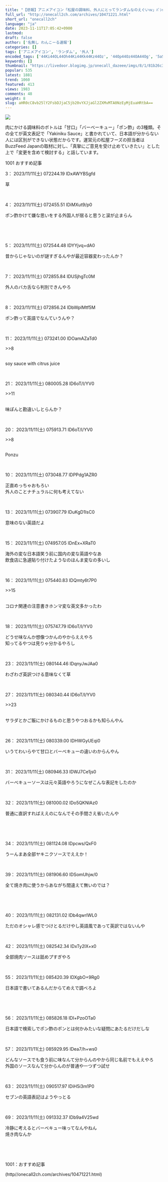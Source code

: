 ```yaml
---
title: "【悲報】アニメアイコン「松屋の調味料、外人にとってランダムなのえぐいｗ」ﾊﾟｼｬｯ "
full_url: "http://onecall2ch.com/archives/10471221.html"
short_url: "onecall2ch"
language: "ja"
date: 2023-11-11T17:05:42+0900
lastmod: 
draft: false
author: ['名無し わんこーる速報']
categories: []
tags: ['アニメアイコン', 'ランダム', '外人']
encoded_tags: ['44Ki44OL44Oh44Ki44Kk44Kz44Oz', '44Op44Oz44OA44Og', '5aSW5Lq6']
keywords: []
thumbnail: "https://livedoor.blogimg.jp/onecall_dazeee/imgs/8/1/81b26c31-s.png"
popular: 535
latest: 1881
trend: 1060
featured: 413
views: 1983
comments: 48
weight: 8
slug: aHR0cC8vb25lY2FsbDJjaC5jb20vYXJjaGl2ZXMvMTA0NzEyMjEuaHRtbA==
---
```


![](https://livedoor.blogimg.jp/onecall_dazeee/imgs/8/1/81b26c31-s.png)

<div><p>肉にかける調味料のボトルは「甘口」「バーベーキュー」「ポン酢」の3種類。その全てが英文表記で「Yakiniku Sauce」と書かれていて、日本語が分からない人には区別ができない状態だからです。運営元の松屋フーズの担当者はBuzzFeed Japanの取材に対し、「真摯にご意見を受け止めていきたい」とした上で「変更を含めて検討する」と話しています。</p> <p class='name2'> 1001 おすすめ記事</p> <p class='name2'>3： 2023/11/11(土) 072244.19 IDxAWYBSgfd</p><p class='onecall'> 草 <br></p><br> <p class='name2'>4： 2023/11/11(土) 072455.51 IDiMXut9/p0</p><p class='onecall'><p> ポン酢かけて嫌な思いをする外国人が居ると思うと涙が止まらん </p><br></p><br> <p class='name2'>5： 2023/11/11(土) 072544.48 IDYYjvq+dA0</p><p class='onecall'> 昔からじゃないのが謎すぎるんやが最近容器変わったんか？ <br></p><br> <p class='name2'>7： 2023/11/11(土) 072855.84 IDUSjhgTc0M</p><p class='onecall'> 外人のバカ舌なら判別できんやろ <br></p><br> <p class='name2'>8： 2023/11/11(土) 072856.24 IDbWpIMtf5M</p><p class='onecall'> ポン酢って英語でなんていうんや？ <br></p><br> <p class='name2'>11： 2023/11/11(土) 073241.00 IDOamAZaTd0</p><p class='onecall'> <p class='anchor'>>>8</p> <br> soy sauce with citrus juice <br></p><br> <p class='name2'>21： 2023/11/11(土) 080005.28 ID6oT/I/YV0</p><p class='onecall'> <p class='anchor'>>>11</p> <br> 味ぽんと勘違いしとらんか？ <br></p><br> <p class='name2'>20： 2023/11/11(土) 075913.71 ID6oT/I/YV0</p><p class='onecall'> <p class='anchor'>>>8</p> <br> Ponzu <br></p><br> <p class='name2'>10： 2023/11/11(土) 073048.77 IDPPdg1AZR0</p><p class='onecall'> 正直めっちゃおもろい <br> 外人のことナチュラルに何も考えてない <br></p><br> <p class='name2'>13： 2023/11/11(土) 073907.79 IDuKgD1IsC0</p><p class='onecall'> 意味のない英語だよ <br></p><br> <p class='name2'>15： 2023/11/11(土) 074957.05 IDnEx+XRaT0</p><p class='onecall'> 海外の変な日本語笑う前に国内の変な英語やなあ <br> 飲食店に急遽貼り付けたようなのほんま変なの多いし <br></p><br> <p class='name2'>16： 2023/11/11(土) 075440.83 IDQmty6t7P0</p><p class='onecall'> <p class='anchor'>>>15</p> <br> コロナ関連の注意書きホンマ変な英文多かったわ <br></p><br> <p class='name2'>18： 2023/11/11(土) 075747.79 ID6oT/I/YV0</p><p class='onecall'> どうせ味なんか想像つかんのやからええやろ <br> 知ってるやつは見りゃ分かるやろし <br></p><br> <p class='name2'>23： 2023/11/11(土) 080144.46 IDqnyJwJAa0</p><p class='onecall'> わざわざ英訳つける意味なくて草 <br></p><br> <p class='name2'>27： 2023/11/11(土) 080340.44 ID6oT/I/YV0</p><p class='onecall'> <p class='anchor'>>>23</p> <br> サラダとかご飯にかけるものと思うやつおるかも知らんやん <br></p><br> <p class='name2'>26： 2023/11/11(土) 080339.00 IDHWGyUEqi0</p><p class='onecall'> いうてわいらやて甘口とバーベキューの違いわからんやん <br></p><br> <p class='name2'>31： 2023/11/11(土) 080946.33 IDWJ7Ce1js0</p><p class='onecall'> バーベキューソースは元々英語やろうになぜこんな表記をしたのか <br></p><br> <p class='name2'>32： 2023/11/11(土) 081000.02 IDo5QKNlAz0</p><p class='onecall'><p> 普通に直訳すればええのになんでその手間さえ省いたんや </p><br></p><br> <p class='name2'>34： 2023/11/11(土) 081124.08 IDpcws/QxF0</p><p class='onecall'> うーんまあ全部ヤキニクソースでええか！ <br></p><br> <p class='name2'>39： 2023/11/11(土) 081906.60 IDSomUhjw/0</p><p class='onecall'><p> 全て焼き肉に使うからあながち間違えて無いのでは？ </p><br></p><br> <p class='name2'>40： 2023/11/11(土) 082131.02 IDb4qwrIWL0</p><p class='onecall'> ただのオシャレ感でつけとるだけやし英語風であって英訳ではないんや <br></p><br> <p class='name2'>42： 2023/11/11(土) 082542.34 IDxTy2lX+x0</p><p class='onecall'> 全部焼肉ソースは舐めプすぎやろ <br></p><br> <p class='name2'>55： 2023/11/11(土) 085420.39 IDXgbO+9Rg0</p><p class='onecall'><p> 日本語で書いてあるんだからてめえで調べろよ </p><br></p><br> <p class='name2'>56： 2023/11/11(土) 085826.18 IDl+PzoOTa0</p><p class='onecall'> 日本語で検索しでポン酢のポンとは何かみたいな疑問にあたるだけだしな <br></p><br> <p class='name2'>57： 2023/11/11(土) 085929.95 IDea7/h+ws0</p><p class='onecall'> どんなソースでも食う前に味なんて分からんのやから同じ名前でもええやろ <br> 外国のソースなんて分からんのが普通や一つずつ試せ <br></p><br> <p class='name2'>63： 2023/11/11(土) 090517.97 IDiH5i3m1P0</p><p class='onecall'> セブンの英語表記はようやっとる <br></p><br> <p class='name2'>69： 2023/11/11(土) 091332.37 IDb9a4V25wd</p><p class='onecall'><p> 冷静に考えるとバーベキュー味ってなんやねん <br> 焼き肉なんか </p><br></p><br> <p class='name2'>1001：おすすめ記事</p> </div>

(http//onecall2ch.com/archives/10471221.html)
